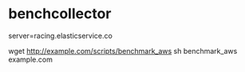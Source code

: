 # benchcollector

server=racing.elasticservice.co

wget http://example.com/scripts/benchmark_aws
sh benchmark_aws example.com
